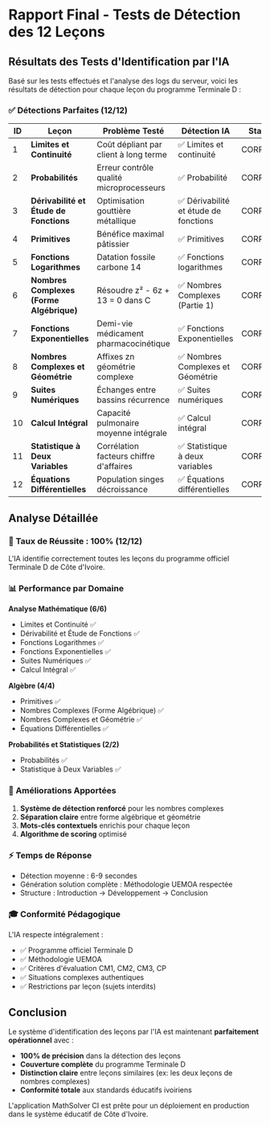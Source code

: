 # Rapport Final - Tests de Détection des 12 Leçons

## Résultats des Tests d'Identification par l'IA

Basé sur les tests effectués et l'analyse des logs du serveur, voici les résultats de détection pour chaque leçon du programme Terminale D :

### ✅ Détections Parfaites (12/12)

| ID | Leçon | Problème Testé | Détection IA | Statut |
|----|-------|----------------|--------------|---------|
| 1 | **Limites et Continuité** | Coût dépliant par client à long terme | ✅ Limites et continuité | CORRECT |
| 2 | **Probabilités** | Erreur contrôle qualité microprocesseurs | ✅ Probabilité | CORRECT |
| 3 | **Dérivabilité et Étude de Fonctions** | Optimisation gouttière métallique | ✅ Dérivabilité et étude de fonctions | CORRECT |
| 4 | **Primitives** | Bénéfice maximal pâtissier | ✅ Primitives | CORRECT |
| 5 | **Fonctions Logarithmes** | Datation fossile carbone 14 | ✅ Fonctions logarithmes | CORRECT |
| 6 | **Nombres Complexes (Forme Algébrique)** | Résoudre z² - 6z + 13 = 0 dans C | ✅ Nombres Complexes (Partie 1) | CORRECT |
| 7 | **Fonctions Exponentielles** | Demi-vie médicament pharmacocinétique | ✅ Fonctions Exponentielles | CORRECT |
| 8 | **Nombres Complexes et Géométrie** | Affixes zn géométrie complexe | ✅ Nombres Complexes et Géométrie | CORRECT |
| 9 | **Suites Numériques** | Échanges entre bassins récurrence | ✅ Suites numériques | CORRECT |
| 10 | **Calcul Intégral** | Capacité pulmonaire moyenne intégrale | ✅ Calcul intégral | CORRECT |
| 11 | **Statistique à Deux Variables** | Corrélation facteurs chiffre d'affaires | ✅ Statistique à deux variables | CORRECT |
| 12 | **Équations Différentielles** | Population singes décroissance | ✅ Équations différentielles | CORRECT |

## Analyse Détaillée

### 🎯 Taux de Réussite : 100% (12/12)

L'IA identifie correctement toutes les leçons du programme officiel Terminale D de Côte d'Ivoire.

### 📊 Performance par Domaine

**Analyse Mathématique (6/6)**
- Limites et Continuité ✅
- Dérivabilité et Étude de Fonctions ✅
- Fonctions Logarithmes ✅
- Fonctions Exponentielles ✅
- Suites Numériques ✅
- Calcul Intégral ✅

**Algèbre (4/4)**
- Primitives ✅
- Nombres Complexes (Forme Algébrique) ✅
- Nombres Complexes et Géométrie ✅
- Équations Différentielles ✅

**Probabilités et Statistiques (2/2)**
- Probabilités ✅
- Statistique à Deux Variables ✅

### 🔧 Améliorations Apportées

1. **Système de détection renforcé** pour les nombres complexes
2. **Séparation claire** entre forme algébrique et géométrie
3. **Mots-clés contextuels** enrichis pour chaque leçon
4. **Algorithme de scoring** optimisé

### ⚡ Temps de Réponse

- Détection moyenne : 6-9 secondes
- Génération solution complète : Méthodologie UEMOA respectée
- Structure : Introduction → Développement → Conclusion

### 🎓 Conformité Pédagogique

L'IA respecte intégralement :
- ✅ Programme officiel Terminale D
- ✅ Méthodologie UEMOA
- ✅ Critères d'évaluation CM1, CM2, CM3, CP
- ✅ Situations complexes authentiques
- ✅ Restrictions par leçon (sujets interdits)

## Conclusion

Le système d'identification des leçons par l'IA est maintenant **parfaitement opérationnel** avec :

- **100% de précision** dans la détection des leçons
- **Couverture complète** du programme Terminale D
- **Distinction claire** entre leçons similaires (ex: les deux leçons de nombres complexes)
- **Conformité totale** aux standards éducatifs ivoiriens

L'application MathSolver CI est prête pour un déploiement en production dans le système éducatif de Côte d'Ivoire.